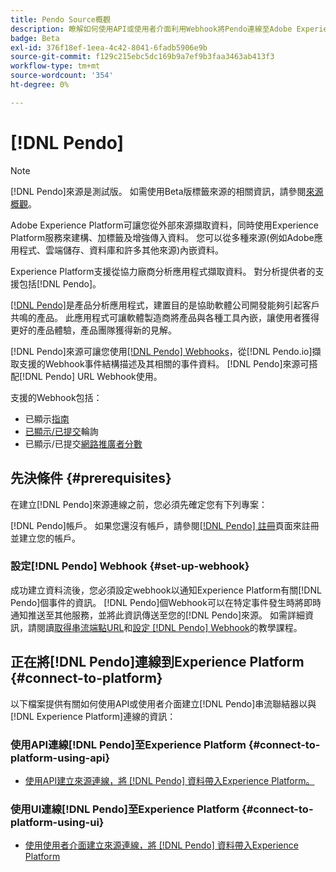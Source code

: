 ```yaml
---
title: Pendo Source概觀
description: 瞭解如何使用API或使用者介面利用Webhook將Pendo連線至Adobe Experience Platform
badge: Beta
exl-id: 376f18ef-1eea-4c42-8041-6fadb5906e9b
source-git-commit: f129c215ebc5dc169b9a7ef9b3faa3463ab413f3
workflow-type: tm+mt
source-wordcount: '354'
ht-degree: 0%

---
```


# [!DNL Pendo]

>[!NOTE]
>
>[!DNL Pendo]來源是測試版。 如需使用Beta版標籤來源的相關資訊，請參閱[來源概觀](../../home.md#terms-and-conditions)。

Adobe Experience Platform可讓您從外部來源擷取資料，同時使用Experience Platform服務來建構、加標籤及增強傳入資料。 您可以從多種來源(例如Adobe應用程式、雲端儲存、資料庫和許多其他來源)內嵌資料。

Experience Platform支援從協力廠商分析應用程式擷取資料。 對分析提供者的支援包括[!DNL Pendo]。

[[!DNL Pendo]](https://pendo.io/)是產品分析應用程式，建置目的是協助軟體公司開發能夠引起客戶共鳴的產品。 此應用程式可讓軟體製造商將產品與各種工具內嵌，讓使用者獲得更好的產品體驗，產品團隊獲得新的見解。

[!DNL Pendo]來源可讓您使用[[!DNL Pendo] Webhooks](https://support.pendo.io/hc/en-us/articles/360032285012-Webhooks)，從[!DNL Pendo.io]擷取支援的Webhook事件結構描述及其相關的事件資料。 [!DNL Pendo]來源可搭配[!DNL Pendo] URL Webhook使用。

支援的Webhook包括：

* 已顯示[指南](https://support.pendo.io/hc/en-us/articles/8146679315867-Creating-a-Guide)
* [已顯示/已提交](https://support.pendo.io/hc/en-us/articles/360031867152-Polls-Classic-)輪詢
* 已顯示/已提交[網路推廣者分數](https://support.pendo.io/hc/en-us/articles/360033527151-Set-up-an-NPS-Survey)

## 先決條件 {#prerequisites}

在建立[!DNL Pendo]來源連線之前，您必須先確定您有下列專案：

[!DNL Pendo]帳戶。 如果您還沒有帳戶，請參閱[[!DNL Pendo] 註冊](https://app.pendo.io/register)頁面來註冊並建立您的帳戶。

### 設定[!DNL Pendo] Webhook {#set-up-webhook}

成功建立資料流後，您必須設定webhook以通知Experience Platform有關[!DNL Pendo]個事件的資訊。 [!DNL Pendo]個Webhook可以在特定事件發生時將即時通知推送至其他服務，並將此資訊傳送至您的[!DNL Pendo]來源。 如需詳細資訊，請閱讀[取得串流端點URL](../../tutorials/ui/create/analytics/pendo-webhook.md#get-streaming-endpoint)和[設定 [!DNL Pendo] Webhook](../../tutorials/ui/create/analytics/pendo-webhook.md#set-up-webhook)的教學課程。

## 正在將[!DNL Pendo]連線到Experience Platform {#connect-to-platform}

以下檔案提供有關如何使用API或使用者介面建立[!DNL Pendo]串流聯結器以與[!DNL Experience Platform]連線的資訊：

### 使用API連線[!DNL Pendo]至Experience Platform {#connect-to-platform-using-api}

* [使用API建立來源連線，將 [!DNL Pendo] 資料帶入Experience Platform。](../../tutorials/api/create/analytics/pendo-webhook.md)

### 使用UI連線[!DNL Pendo]至Experience Platform {#connect-to-platform-using-ui}

* [使用使用者介面建立來源連線，將 [!DNL Pendo] 資料帶入Experience Platform](../../tutorials/ui/create/analytics/pendo-webhook.md)

